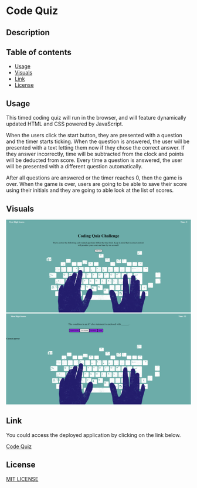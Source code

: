 # Code Quiz
## Description


## Table of contents

* [Usage](#Usage)
* [Visuals](#Visuals)
* [Link](#Link)
* [License](#License)

## Usage
This timed coding quiz will run in the browser, and will feature dynamically updated HTML and CSS powered by JavaScript.

When the users click the start button, they are presented with a question and the timer starts ticking. When the question is answered, the user will be presented with a text letting them now if they chose the correct answer. If they answer incorrectly, time will be subtracted from the clock and points will be deducted from score. Every time a question is answered, the user will be presented with a different question automatically.

After all questions are answered or the timer reaches 0, then the game is over. When the game is over, users are going to be able to save their score using their initials and they are going to able look at the list of scores.


## Visuals
![This is an image](./Assets/images/Screenshot%20(12).png)
![This is an image](./Assets/images/Screenshot%20(13).png)


## Link 
You could access the deployed application by clicking on the link below. 

[Code Quiz](https://ruskin20.github.io/Code-Quiz/)

## License
[MIT LICENSE](https://raw.githubusercontent.com/Ruskin20/Code-Quiz/main/LICENSE)


